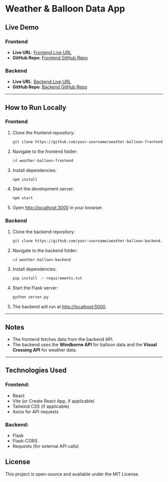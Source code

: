 # Weather & Balloon Data App

## Live Demo

### Frontend
- **Live URL**: [Frontend Live URL](https://weather-app-ballon-frontend.vercel.app/)
- **GitHub Repo**: [Frontend GitHub Repo](https://github.com/IbrahimCheena/Weather-app-ballon-frontend.git)

### Backend
- **Live URL**: [Backend Live URL](https://weather-balloon-app.onrender.com/)
- **GitHub Repo**: [Backend GitHub Repo](https://github.com/IbrahimCheena/weather-balloon-app.git)

---

## How to Run Locally

### Frontend

1. Clone the frontend repository:
   ```bash
   git clone https://github.com/your-username/weather-balloon-frontend.git
   ```
2. Navigate to the frontend folder:
   ```bash
   cd weather-balloon-frontend
   ```
3. Install dependencies:
   ```bash
   npm install
   ```
4. Start the development server:
   ```bash
   npm start
   ```
5. Open [http://localhost:3000](http://localhost:3000) in your browser.

### Backend

1. Clone the backend repository:
   ```bash
   git clone https://github.com/your-username/weather-balloon-backend.git
   ```
2. Navigate to the backend folder:
   ```bash
   cd weather-balloon-backend
   ```
3. Install dependencies:
   ```bash
   pip install -r requirements.txt
   ```
4. Start the Flask server:
   ```bash
   python server.py
   ```
5. The backend will run at [http://localhost:5000](http://localhost:5000).

---

## Notes
- The frontend fetches data from the backend API.
- The backend uses the **Windborne API** for balloon data and the **Visual Crossing API** for weather data.

---

## Technologies Used
### Frontend:
- React
- Vite (or Create React App, if applicable)
- Tailwind CSS (if applicable)
- Axios for API requests

### Backend:
- Flask
- Flask-CORS
- Requests (for external API calls)

## License
This project is open-source and available under the MIT License.
